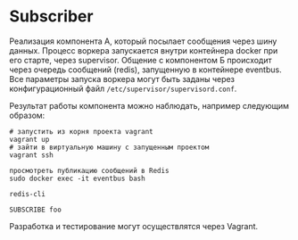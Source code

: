# Subscriber

Реализация компонента А, который посылает сообщения через шину данных.
Процесс воркера запускается внутри контейнера docker при его старте, через supervisor.
Общение с компонентом Б происходит через очередь сообщений (redis), запущенную в контейнере eventbus.
Все параметры запуска воркера могут быть заданы через конфигурационный файл `/etc/supervisor/supervisord.conf`.

Результат работы компонента можно наблюдать, например следующим образом:

```
# запустить из корня проекта vagrant
vagrant up
# зайти в виртуальную машину с запущенным проектом
vagrant ssh

просмотреть публикацию сообщений в Redis
sudo docker exec -it eventbus bash

redis-cli

SUBSCRIBE foo
```

Разработка и тестирование могут осуществлятся через Vagrant.